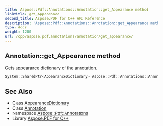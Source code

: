 ```yaml
---
title: Aspose::Pdf::Annotations::Annotation::get_Appearance method
linktitle: get_Appearance
second_title: Aspose.PDF for C++ API Reference
description: 'Aspose::Pdf::Annotations::Annotation::get_Appearance method. Gets appearance dictionary of the annotation in C++.'
type: docs
weight: 1200
url: /cpp/aspose.pdf.annotations/annotation/get_appearance/
---
```

## Annotation::get_Appearance method


Gets appearance dictionary of the annotation.

```cpp
System::SharedPtr<AppearanceDictionary> Aspose::Pdf::Annotations::Annotation::get_Appearance()
```

## See Also

* Class [AppearanceDictionary](../../appearancedictionary/)
* Class [Annotation](../)
* Namespace [Aspose::Pdf::Annotations](../../)
* Library [Aspose.PDF for C++](../../../)
